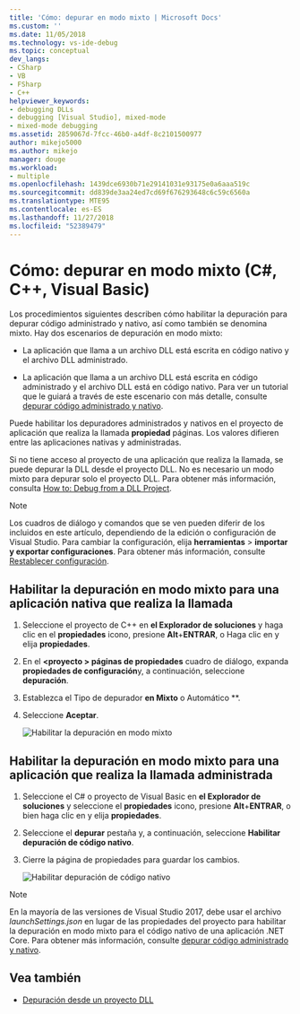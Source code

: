```yaml
---
title: 'Cómo: depurar en modo mixto | Microsoft Docs'
ms.custom: ''
ms.date: 11/05/2018
ms.technology: vs-ide-debug
ms.topic: conceptual
dev_langs:
- CSharp
- VB
- FSharp
- C++
helpviewer_keywords:
- debugging DLLs
- debugging [Visual Studio], mixed-mode
- mixed-mode debugging
ms.assetid: 2859067d-7fcc-46b0-a4df-8c2101500977
author: mikejo5000
ms.author: mikejo
manager: douge
ms.workload:
- multiple
ms.openlocfilehash: 1439dce6930b71e29141031e93175e0a6aaa519c
ms.sourcegitcommit: dd839de3aa24ed7cd69f676293648c6c59c6560a
ms.translationtype: MTE95
ms.contentlocale: es-ES
ms.lasthandoff: 11/27/2018
ms.locfileid: "52389479"
---
```

# <a name="how-to-debug-in-mixed-mode-c-c-visual-basic"></a>Cómo: depurar en modo mixto (C#, C++, Visual Basic)

Los procedimientos siguientes describen cómo habilitar la depuración para depurar código administrado y nativo, así como también se denomina mixto. Hay dos escenarios de depuración en modo mixto:

- La aplicación que llama a un archivo DLL está escrita en código nativo y el archivo DLL administrado.

- La aplicación que llama a un archivo DLL está escrita en código administrado y el archivo DLL está en código nativo. Para ver un tutorial que le guiará a través de este escenario con más detalle, consulte [depurar código administrado y nativo](../debugger/how-to-debug-managed-and-native-code.md).

Puede habilitar los depuradores administrados y nativos en el proyecto de aplicación que realiza la llamada **propiedad** páginas. Los valores difieren entre las aplicaciones nativas y administradas.

Si no tiene acceso al proyecto de una aplicación que realiza la llamada, se puede depurar la DLL desde el proyecto DLL. No es necesario un modo mixto para depurar solo el proyecto DLL. Para obtener más información, consulta [How to: Debug from a DLL Project](../debugger/how-to-debug-from-a-dll-project.md).

> [!NOTE]
> Los cuadros de diálogo y comandos que se ven pueden diferir de los incluidos en este artículo, dependiendo de la edición o configuración de Visual Studio. Para cambiar la configuración, elija **herramientas** > **importar y exportar configuraciones**. Para obtener más información, consulte [Restablecer configuración](../ide/environment-settings.md#reset-settings).

## <a name="enable-mixed-mode-debugging-for-a-native-calling-app"></a>Habilitar la depuración en modo mixto para una aplicación nativa que realiza la llamada

1. Seleccione el proyecto de C++ en **el Explorador de soluciones** y haga clic en el **propiedades** icono, presione **Alt**+**ENTRAR**, o Haga clic en y elija **propiedades**.

1. En el  **\<proyecto > páginas de propiedades** cuadro de diálogo, expanda **propiedades de configuración**y, a continuación, seleccione **depuración**.

1. Establezca el Tipo de depurador **en Mixto** o Automático **.

1. Seleccione **Aceptar**.

   ![Habilitar la depuración en modo mixto](../debugger/media/dbg-mixed-mode-from-native.png "habilitar la depuración en modo mixto")

## <a name="enable-mixed-mode-debugging-for-a-managed-calling-app"></a>Habilitar la depuración en modo mixto para una aplicación que realiza la llamada administrada

1. Seleccione el C# o proyecto de Visual Basic en **el Explorador de soluciones** y seleccione el **propiedades** icono, presione **Alt**+**ENTRAR**, o bien haga clic en y elija **propiedades**.

1. Seleccione el **depurar** pestaña y, a continuación, seleccione **Habilitar depuración de código nativo**.

1. Cierre la página de propiedades para guardar los cambios.

   ![Habilitar depuración de código nativo](../debugger/media/dbg-mixed-mode-from-csharp.png "Habilitar depuración de código nativo")

> [!NOTE]
> En la mayoría de las versiones de Visual Studio 2017, debe usar el archivo *launchSettings.json* en lugar de las propiedades del proyecto para habilitar la depuración en modo mixto para el código nativo de una aplicación .NET Core. Para obtener más información, consulte [depurar código administrado y nativo](../debugger/how-to-debug-managed-and-native-code.md).

## <a name="see-also"></a>Vea también

- [Depuración desde un proyecto DLL](../debugger/how-to-debug-from-a-dll-project.md)